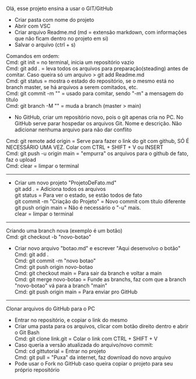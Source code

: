 Olá, esse projeto ensina a usar o GIT/GitHub

- Criar pasta com nome do projeto
- Abrir com VSC
- Criar arquivo Readme.md (md = extensão markdown, com informações que não ficam dentro no projeto em si)
- Salvar o arquivo (ctrl + s)

Comandos em ordem:<br>
Cmd: git init = no terminal, inicia um repositório vazio<br>
Cmd: git add . = leva todos os arquivos para preparação(steading) antes de comitar. Caso queira só um arquivo > git add Readme.md<br>
Cmd: git status = mostra o estado do repositório, se o mesmo está no branch master, se há arquivos a serem comitados, etc.<br>
Cmd: git commit -m "" = usado para comitar, sendo "-m" a mensagem do título<br>
Cmd: git branch -M "" = muda a branch (master > main)<br>

- No GitHub, criar um repositório novo, pois o git apenas cria no PC. No GitHub serve parar hospedar os arquivos Git. Nome e descrição. Não adicionar nenhuma arquivo para não dar conflito

Cmd: git remote add origin <link gerado no github.git> = Serve para fazer o link do git com github, SÓ É NECESSÁRIO UMA VEZ. Colar com CTRL + SHIFT + V ou INSERT<br>
Cmd: git push -u origin main = "empurra" os arquivos para o github de fato, faz o upload<br>
Cmd: clear = limpar o terminal<br>

----------------------------------

- Criar um novo projeto "ProjetoDeFato.md"<br>
git add . = Adiciona todos os arquivos<br>
git status = Para ver o estado, se estão todos de fato<br>
git commit -m "Criação do Projeto" = Novo commit com título diferente<br>
git push origin main = Não é necessário o "-u" mais.<br>
clear = limpar o terminal<br>

----------------------------------

Criando uma branch nova (exemplo é um botão)<br>
Cmd: git checkout -b "novo-botao"<br>
- Criar novo arquivo "botao.md" e escrever "Aqui desenvolvo o botão"<br>
Cmd: git add .<br>
Cmd: git commit -m "novo botao"<br>
Cmd: git push origin novo-botao<br>
Cmd: git checkout main = Para sair da branch e voltar a main<br>
Cmd: git merge novo-botao = Funde as branchs, faz com que a branch "novo-botao" vá para a branch "main"<br>
Cmd: git push origin main = Para enviar pro GitHub<br>

------------------------------------

Clonar arquivos do GitHub para o PC<br>
- Entrar no repositório, e copiar o link do mesmo<br>
- Criar uma pasta para os arquivos, clicar com botão direito dentro e abrir o Git Bash<br>
Cmd: git clone link.git = Colar o link com CTRL + SHIFT + V<br>
- Caso queria a versão atualizada do arquivo/novo commit:<br>
Cmd: cd gittutorial = Entrar no projeto<br>
Cmd: git pull = "Puxa" da internet, faz download do novo arquivo<br>
- Pode usar o Fork no GitHub caso queira copiar o projeto para seu próprio repositório<br>